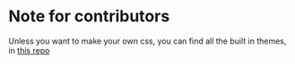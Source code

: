 # Note for contributors

Unless you want to make your own css, you can find all the built in themes, in [this repo](https://github.com/snowkeydevs/themes)
